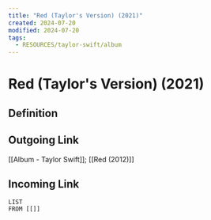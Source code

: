 ```yaml
---
title: "Red (Taylor's Version) (2021)"
created: 2024-07-20
modified: 2024-07-20
tags:
  - RESOURCES/taylor-swift/album
---
```

# Red (Taylor's Version) (2021)
## Definition

## Outgoing Link
[[Album - Taylor Swift]]; [[Red (2012)]]
## Incoming Link
```dataview
LIST
FROM [[]]
```
